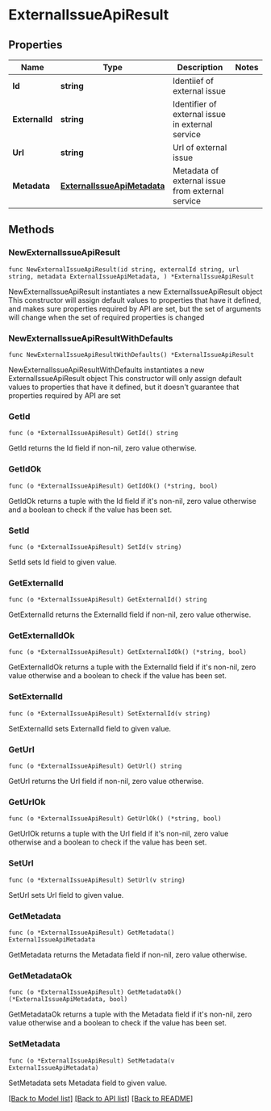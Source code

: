 # ExternalIssueApiResult

## Properties

Name | Type | Description | Notes
------------ | ------------- | ------------- | -------------
**Id** | **string** | Identiief of external issue | 
**ExternalId** | **string** | Identifier of external issue in external service | 
**Url** | **string** | Url of external issue | 
**Metadata** | [**ExternalIssueApiMetadata**](ExternalIssueApiMetadata.md) | Metadata of external issue from external service | 

## Methods

### NewExternalIssueApiResult

`func NewExternalIssueApiResult(id string, externalId string, url string, metadata ExternalIssueApiMetadata, ) *ExternalIssueApiResult`

NewExternalIssueApiResult instantiates a new ExternalIssueApiResult object
This constructor will assign default values to properties that have it defined,
and makes sure properties required by API are set, but the set of arguments
will change when the set of required properties is changed

### NewExternalIssueApiResultWithDefaults

`func NewExternalIssueApiResultWithDefaults() *ExternalIssueApiResult`

NewExternalIssueApiResultWithDefaults instantiates a new ExternalIssueApiResult object
This constructor will only assign default values to properties that have it defined,
but it doesn't guarantee that properties required by API are set

### GetId

`func (o *ExternalIssueApiResult) GetId() string`

GetId returns the Id field if non-nil, zero value otherwise.

### GetIdOk

`func (o *ExternalIssueApiResult) GetIdOk() (*string, bool)`

GetIdOk returns a tuple with the Id field if it's non-nil, zero value otherwise
and a boolean to check if the value has been set.

### SetId

`func (o *ExternalIssueApiResult) SetId(v string)`

SetId sets Id field to given value.


### GetExternalId

`func (o *ExternalIssueApiResult) GetExternalId() string`

GetExternalId returns the ExternalId field if non-nil, zero value otherwise.

### GetExternalIdOk

`func (o *ExternalIssueApiResult) GetExternalIdOk() (*string, bool)`

GetExternalIdOk returns a tuple with the ExternalId field if it's non-nil, zero value otherwise
and a boolean to check if the value has been set.

### SetExternalId

`func (o *ExternalIssueApiResult) SetExternalId(v string)`

SetExternalId sets ExternalId field to given value.


### GetUrl

`func (o *ExternalIssueApiResult) GetUrl() string`

GetUrl returns the Url field if non-nil, zero value otherwise.

### GetUrlOk

`func (o *ExternalIssueApiResult) GetUrlOk() (*string, bool)`

GetUrlOk returns a tuple with the Url field if it's non-nil, zero value otherwise
and a boolean to check if the value has been set.

### SetUrl

`func (o *ExternalIssueApiResult) SetUrl(v string)`

SetUrl sets Url field to given value.


### GetMetadata

`func (o *ExternalIssueApiResult) GetMetadata() ExternalIssueApiMetadata`

GetMetadata returns the Metadata field if non-nil, zero value otherwise.

### GetMetadataOk

`func (o *ExternalIssueApiResult) GetMetadataOk() (*ExternalIssueApiMetadata, bool)`

GetMetadataOk returns a tuple with the Metadata field if it's non-nil, zero value otherwise
and a boolean to check if the value has been set.

### SetMetadata

`func (o *ExternalIssueApiResult) SetMetadata(v ExternalIssueApiMetadata)`

SetMetadata sets Metadata field to given value.



[[Back to Model list]](../README.md#documentation-for-models) [[Back to API list]](../README.md#documentation-for-api-endpoints) [[Back to README]](../README.md)


